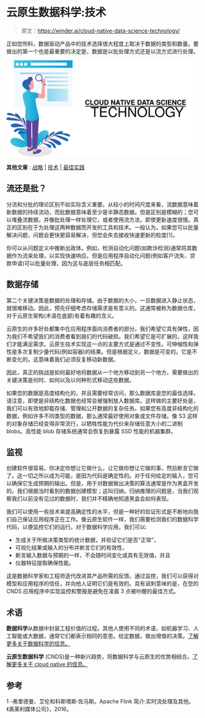 # 云原生数据科学:技术

> 原文：<https://winder.ai/cloud-native-data-science-technology/>

正如您所料，数据驱动产品中的技术选择很大程度上取决于数据的类型和数量。要做出的第一个也是最重要的决定是，数据是以批处理方式还是以流方式进行处理。

![Abstract image of Cloud Native Data Science Technology](img/80914331f0f2174ead583a547ba44cb4.png)

**其他文章** : [战略](https://winder.ai/cloud-native-data-science-strategy/) | [技术](https://winder.ai/cloud-native-data-science-technology/) | [最佳实践](https://winder.ai/cloud-native-data-science-best-practices/)

## 流还是批？

分流和分批的理论区别不如实际含义重要。从较小的时间尺度来看，流数据意味着新数据的持续流动，而批数据意味着至少是半静态数据。但是区别是模糊的；您可以堆叠流数据，并像批处理一样处理它，或者使用流方法，即使更新速度很慢。真正的区别在于为处理这两种数据而开发的工具和技术。一般认为，如果您可以批量解决问题，问题会更快更容易解决，但您会失去接收快速更新的粒度[1]。

你可以从问题定义中推断出政体。例如，检测自动化问题(如欺诈检测)通常将其数据作为流来处理，以实现快速响应。但是应用程序自动化问题(例如客户流失、贷款申请)可以批量处理，因为这与底层任务相匹配。

## 数据存储

第二个关键决策是数据的处理和存储。由于数据的大小，一旦数据进入静止状态，就很难移动。因此，预先仔细考虑存储需求是有意义的。这通常被称为数据仓库，对于云原生架构(术语在底部)有着有趣的含义。

云原生的许多好处都集中在应用程序面向消费者的部分。我们希望它具有弹性，因为我们不希望我们的消费者看到我们的代码破损。我们希望它是可扩展的，这样我们才能满足需求。云原生技术实现这一点的主要方式是通过不变性。可伸缩性和弹性是多次复制少量代码(例如容器)的结果。但是根据定义，数据是可变的。它是不断变化的。这意味着我们必须反复移动新数据。

因此，真正的挑战是如何最好地将数据从一个地方移动到另一个地方。需要做出的关键决策是何时、如何以及以何种形式移动这些数据。

如果您的数据是高度结构化的，并且需要经常访问，那么数据库是您的最佳选择。请注意，即使是非结构化数据也经常会被强制放入数据库。这样做的主要好处是，我们可以有效地卸载存储、管理和公开数据的复杂任务。如果您有高度非结构化的数据，例如许多不同类型的数据，那么通常最好使用对象或文件存储。像 S3 这样的对象存储已经变得非常流行，以牺牲性能为代价来存储任意大小的二进制 blobs。高性能 blob 存储系统通常会恢复到暴露 SSD 性能的机器集群。

## 监视

创建软件很容易。你决定你想让它做什么，让它做你想让它做的事，然后断言它做了。这一切之所以成为可能，是因为代码是确定性的。对于任何给定的输入，您可以确保它生成预期的输出。但是，用于对数据做出决策的算法通常是作为黑盒开发的。我们根据当时看到的数据创建模型；这叫归纳。归纳推理的问题是，当我们观察我们以前没有见过的数据时，我们并不精确地知道黑盒会如何表现。

我们可以使用一些技术来提高确定性的水平，但是一种好的验证形式是不断地向我们自己保证应用程序正在工作。像云原生软件一样，我们需要检测我们的数据科学代码，以便监控它们的运行。对于数据科学应用，我们可以:

*   生成关于所做决策类型的统计数据，并验证它们是否“正常”，
*   可视化结果或输入的分布并断言它们的有效性，
*   断言输入数据与预期的一样，不会随时间变化或具有无效值，并且
*   仪器特征提取确保性能。

这是数据科学家和工程师迭代改进其产品所需的反馈。通过监控，我们可以获得对模型和应用程序的信任，并向他人证明它们是有效的。具有讽刺意味的是，在您的 CNDS 应用程序中实现监控和警报是避免在凌晨 3 点被吵醒的最佳方式。

## 术语

**数据科学**从数据中封装工程价值的过程。其他人使用不同的术语，如机器学习、人工智能或大数据，通常它们都表示相同的意思。给定数据，做出增值的决策。[了解更多关于数据科学的信息。](https://winder.ai/what-is-data-science/)

**云原生数据科学** (CNDS)是一种新兴趋势，将数据科学与云原生的优势相结合。[了解更多关于 cloud native 的信息。](https://winder.ai/what-is-cloud-native/)

## 参考

1 -弗里德曼、艾伦和科斯塔斯·佐马斯。Apache Flink 简介:实时流处理及其他。《奥莱利媒体公司》，2016。